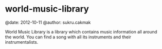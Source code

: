 world-music-library
===================
@date: 2012-10-11
@author: sukru.cakmak

World Music Library is a library which contains music information all around the world. You can find a song with all its instruments and their instrumentalists.
